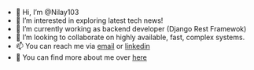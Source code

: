 - 👋 Hi, I’m @Nilay103
- 👀 I’m interested in exploring latest tech news! 
- 🌱 I’m currently working as backend developer (Django Rest Framewok)
- 💞️ I’m looking to collaborate on highly available, fast, complex systems.
- 📫 You can reach me via [email](shahnilay103@gmail.com) or [linkedin](https://www.linkedin.com/in/nilay-shah-036480152/)
- 💌 You can find more about me over [here](https://nilay103.github.io/Resume/)

<!---
Nilay103/Nilay103 is a ✨ special ✨ repository because its `README.md` (this file) appears on your GitHub profile.
You can click the Preview link to take a look at your changes.
--->
